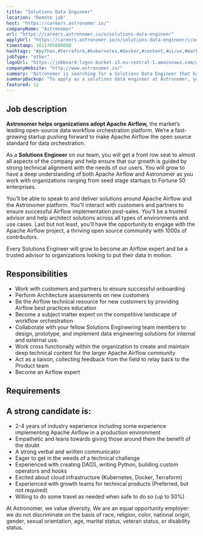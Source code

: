```yaml
---
title: "Solutions Data Engineer"
location: "Remote job"
host: "https://careers.astronomer.io/"
companyName: "Astronomer"
url: "https://careers.astronomer.io/o/solutions-data-engineer"
applyUrl: "https://careers.astronomer.io/o/solutions-data-engineer/c/new"
timestamp: 1611705600000
hashtags: "#python,#terraform,#kubernetes,#docker,#content,#ui/ux,#marketing,#operations"
jobType: "other"
logoUrl: "https://jobboard-logos-bucket.s3.eu-central-1.amazonaws.com/astronomer"
companyWebsite: "http://www.astronomer.io/"
summary: "Astronomer is searching for a Solutions Data Engineer that has 2-4 years of industry experience including some experience implementing Apache Airflow in a production environment."
summaryBackup: "To apply as a solutions data engineer at Astronomer, you preferably need to have some knowledge of: #python, #terraform, #kubernetes."
featured: 12
---
```


## Job description

**Astronomer helps organizations adopt Apache Airflow,** the market’s leading open-source data workflow orchestration platform. We’re a fast-growing startup pushing forward to make Apache Airflow the open source standard for data orchestration.

As a **Solutions Engineer** on our team, you will get a front row seat to almost all aspects of the company and help ensure that our growth is guided by strong technical alignment with the needs of our users. You will grow to have a deep understanding of both Apache Airflow and Astronomer as you work with organizations ranging from seed stage startups to Fortune 50 enterprises.

You’ll be able to speak to and deliver solutions around Apache Airflow and the Astronomer platform. You'll interact with customers and partners to ensure successful Airflow implementation post-sales. You'll be a trusted advisor and help architect solutions across all types of environments and use cases. Last but not least, you’ll have the opportunity to engage with the Apache Airflow project, a thriving open source community with 1000s of contributors.

Every Solutions Engineer will grow to become an Airflow expert and be a trusted advisor to organizations looking to put their data in motion.

## Responsibilities

*   Work with customers and partners to ensure successful onboarding
*   Perform Architecture assessments on new customers
*   Be the Airflow technical resource for new customers by providing Airflow best practices education
*   Become a subject matter expert on the competitive landscape of workflow orchestration
*   Collaborate with your fellow Solutions Engineering team members to design, prototype, and implement data engineering solutions for internal and external use.
*   Work cross functionally within the organization to create and maintain deep technical content for the larger Apache Airflow community
*   Act as a liaison, collecting feedback from the field to relay back to the Product team
*   Become an Airflow expert

## Requirements

## A strong candidate is:

*   2-4 years of industry experience including some experience implementing Apache Airflow in a production environment
*   Empathetic and leans towards giving those around them the benefit of the doubt
*   A strong verbal and written communicator
*   Eager to get in the weeds of a technical challenge
*   Experienced with creating DAGS, writing Python, building custom operators and hooks
*   Excited about cloud infrastructure (Kubernetes, Docker, Terraform)
*   Experienced with growth teams for technical products (Preferred, but not required)
*   Willing to do some travel as needed when safe to do so (up to 50%)

At Astronomer, we value diversity. We are an equal opportunity employer: we do not discriminate on the basis of race, religion, color, national origin, gender, sexual orientation, age, marital status, veteran status, or disability status.
